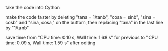 take the code into Cython

make the code faster by deleting "tana = 1/tanb", "cosa = sinb", "sina = cosb" and "sina, cosa," on the buttom, then 
replacing "tana" in the last line by "1/tanb" 

save time from "CPU time: 0.10 s,  Wall time: 1.68 s" for previous to "CPU time: 0.09 s,  Wall time: 1.59 s" after editing
